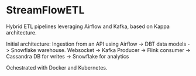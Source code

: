 # StreamFlowETL
Hybrid ETL pipelines leveraging Airflow and Kafka, based on Kappa architecture.

Initial architecture:
Ingestion from an API using Airflow -> DBT data models -> Snowflake warehouse.
Websocket -> Kafka Producer -> Flink consumer -> Cassandra DB for writes -> Snowflake for analytics

Ochestrated with Docker and Kubernetes.
